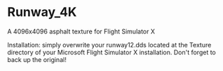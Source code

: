 Runway_4K
=========

A 4096x4096 asphalt texture for Flight Simulator X

Installation: simply overwrite your runway12.dds located at the Texture directory of your Microsoft Flight Simulator X installation. Don't forget to back up the original!
